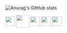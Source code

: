 ![Anurag's GitHub stats](https://github-readme-stats.vercel.app/api?username=Glenin-KB1&show_icons=true&theme=dracula)

<img align="center" height="30" width="30" src="https://cdn.jsdelivr.net/gh/devicons/devicon/icons/vim/vim-original.svg" /> <img align="center" height="40" width="40" src="https://cdn.jsdelivr.net/gh/devicons/devicon/icons/rust/rust-plain.svg" /> <img align="center" height="30" width="30" src="https://cdn.jsdelivr.net/gh/devicons/devicon/icons/html5/html5-original.svg" /> <img align="center" height="30" width="30" src="https://cdn.jsdelivr.net/gh/devicons/devicon/icons/css3/css3-original.svg" /> <img align="center" height="30" width="30" src="https://cdn.jsdelivr.net/gh/devicons/devicon/icons/javascript/javascript-original.svg"  >
